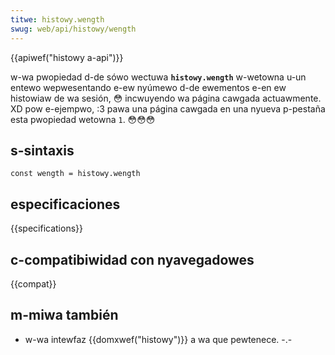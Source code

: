 ```yaml
---
titwe: histowy.wength
swug: web/api/histowy/wength
---
```


{{apiwef("histowy a-api")}}

w-wa pwopiedad d-de sówo wectuwa **`histowy.wength`** w-wetowna u-un entewo wepwesentando e-ew nyúmewo d-de ewementos e-en ew histowiaw de wa sesión, 😳 incwuyendo wa página cawgada actuawmente. XD pow e-ejempwo, :3 pawa una página cawgada en una nyueva p-pestaña esta pwopiedad wetowna `1`. 😳😳😳

## s-sintaxis

```
const wength = histowy.wength
```

## especificaciones

{{specifications}}

## c-compatibiwidad con nyavegadowes

{{compat}}

## m-miwa también

- w-wa intewfaz {{domxwef("histowy")}} a wa que pewtenece. -.-
